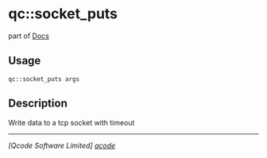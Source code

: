 qc::socket_puts
===============

part of [Docs](.)

Usage
-----
`qc::socket_puts args`

Description
-----------
Write data to a tcp socket with timeout

----------------------------------
*[Qcode Software Limited] [qcode]*

[qcode]: www.qcode.co.uk "Qcode Software"